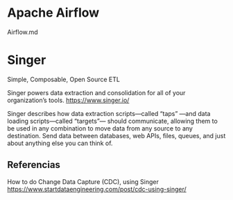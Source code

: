 # Apache Airflow

Airflow.md


# Singer

Simple, Composable, Open Source ETL

Singer powers data extraction and consolidation for all of your organization’s tools.
https://www.singer.io/


Singer describes how data extraction scripts—called “taps” —and data loading scripts—called “targets”— should communicate, allowing them to be used in any combination to move data from any source to any destination. Send data between databases, web APIs, files, queues, and just about anything else you can think of. 

## Referencias

How to do Change Data Capture (CDC), using Singer
https://www.startdataengineering.com/post/cdc-using-singer/

